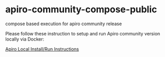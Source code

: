# apiro-community-compose-public
compose based execution for apiro community release

Please follow these instruction to setup and run Apiro community version locally via Docker:

<a href="https://aprdoc567.apiro.com.au/getting_started/installation/instructions/">Apiro Local Install/Run Instructions<a/>
